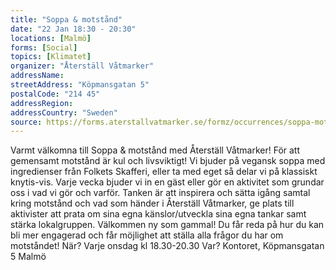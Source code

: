 ```yaml
---
title: "Soppa & motstånd"
date: "22 Jan 18:30 - 20:30"
locations: [Malmö]
forms: [Social]
topics: [Klimatet]
organizer: "Återställ Våtmarker"
addressName:
streetAddress: "Köpmansgatan 5"
postalCode: "214 45"
addressRegion:
addressCountry: "Sweden"
source: https://forms.aterstallvatmarker.se/formz/occurrences/soppa-motstand-malmo-2025-01-22/registrations/new
---
```

Varmt välkomna till Soppa & motstånd med Återställ Våtmarker! För att gemensamt motstånd är kul och livsviktigt! Vi bjuder på vegansk soppa med ingredienser från Folkets Skafferi, eller ta med eget så delar vi på klassiskt knytis-vis. Varje vecka bjuder vi in en gäst eller gör en aktivitet som grundar oss i vad vi gör och varför. Tanken är att inspirera och sätta igång samtal kring motstånd och vad som händer i Återställ Våtmarker, ge plats till aktivister att prata om sina egna känslor/utveckla sina egna tankar samt stärka lokalgruppen. Välkommen ny som gammal! Du får reda på hur du kan bli mer engagerad och får möjlighet att ställa alla frågor du har om motståndet! När? Varje onsdag kl 18.30-20.30 Var? Kontoret, Köpmansgatan 5 Malmö
